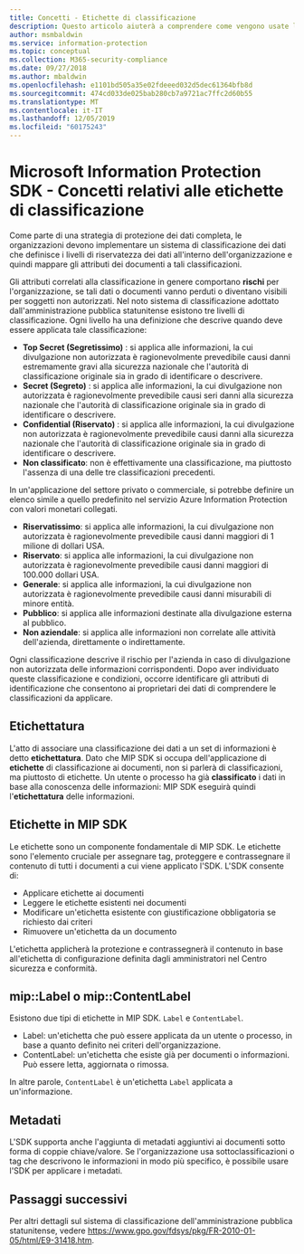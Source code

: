 ```yaml
---
title: Concetti - Etichette di classificazione
description: Questo articolo aiuterà a comprendere come vengono usate le etichette per la classificazione dei dati.
author: msmbaldwin
ms.service: information-protection
ms.topic: conceptual
ms.collection: M365-security-compliance
ms.date: 09/27/2018
ms.author: mbaldwin
ms.openlocfilehash: e1101bd505a35e02fdeeed032d5dec61364bfb8d
ms.sourcegitcommit: 474cd033de025bab280cb7a9721ac7ffc2d60b55
ms.translationtype: MT
ms.contentlocale: it-IT
ms.lasthandoff: 12/05/2019
ms.locfileid: "60175243"
---
```

# <a name="microsoft-information-protection-sdk---classification-label-concepts"></a>Microsoft Information Protection SDK - Concetti relativi alle etichette di classificazione

Come parte di una strategia di protezione dei dati completa, le organizzazioni devono implementare un sistema di classificazione dei dati che definisce i livelli di riservatezza dei dati all'interno dell'organizzazione e quindi mappare gli attributi dei documenti a tali classificazioni.

Gli attributi correlati alla classificazione in genere comportano **rischi** per l'organizzazione, se tali dati o documenti vanno perduti o diventano visibili per soggetti non autorizzati. Nel noto sistema di classificazione adottato dall'amministrazione pubblica statunitense esistono tre livelli di classificazione. Ogni livello ha una definizione che descrive quando deve essere applicata tale classificazione:

* **Top Secret (Segretissimo)** : si applica alle informazioni, la cui divulgazione non autorizzata è ragionevolmente prevedibile causi danni estremamente gravi alla sicurezza nazionale che l'autorità di classificazione originale sia in grado di identificare o descrivere.
* **Secret (Segreto)** : si applica alle informazioni, la cui divulgazione non autorizzata è ragionevolmente prevedibile causi seri danni alla sicurezza nazionale che l'autorità di classificazione originale sia in grado di identificare o descrivere.
* **Confidential (Riservato)** : si applica alle informazioni, la cui divulgazione non autorizzata è ragionevolmente prevedibile causi danni alla sicurezza nazionale che l'autorità di classificazione originale sia in grado di identificare o descrivere.
* **Non classificato**: non è effettivamente una classificazione, ma piuttosto l'assenza di una delle tre classificazioni precedenti.

In un'applicazione del settore privato o commerciale, si potrebbe definire un elenco simile a quello predefinito nel servizio Azure Information Protection con valori monetari collegati.

* **Riservatissimo**: si applica alle informazioni, la cui divulgazione non autorizzata è ragionevolmente prevedibile causi danni maggiori di 1 milione di dollari USA.
* **Riservato**: si applica alle informazioni, la cui divulgazione non autorizzata è ragionevolmente prevedibile causi danni maggiori di 100.000 dollari USA.
* **Generale**: si applica alle informazioni, la cui divulgazione non autorizzata è ragionevolmente prevedibile causi danni misurabili di minore entità.
* **Pubblico**: si applica alle informazioni destinate alla divulgazione esterna al pubblico. 
* **Non aziendale**: si applica alle informazioni non correlate alle attività dell'azienda, direttamente o indirettamente.

Ogni classificazione descrive il rischio per l'azienda in caso di divulgazione non autorizzata delle informazioni corrispondenti. Dopo aver individuato queste classificazione e condizioni, occorre identificare gli attributi di identificazione che consentono ai proprietari dei dati di comprendere le classificazioni da applicare.

## <a name="labeling"></a>Etichettatura

L'atto di associare una classificazione dei dati a un set di informazioni è detto **etichettatura**. Dato che MIP SDK si occupa dell'applicazione di **etichette** di classificazione ai documenti, non si parlerà di classificazioni, ma piuttosto di etichette. Un utente o processo ha già **classificato** i dati in base alla conoscenza delle informazioni: MIP SDK eseguirà quindi l'**etichettatura** delle informazioni.

## <a name="labels-in-the-mip-sdk"></a>Etichette in MIP SDK

Le etichette sono un componente fondamentale di MIP SDK. Le etichette sono l'elemento cruciale per assegnare tag, proteggere e contrassegnare il contenuto di tutti i documenti a cui viene applicato l'SDK. L'SDK consente di:

* Applicare etichette ai documenti
* Leggere le etichette esistenti nei documenti
* Modificare un'etichetta esistente con giustificazione obbligatoria se richiesto dai criteri
* Rimuovere un'etichetta da un documento

L'etichetta applicherà la protezione e contrassegnerà il contenuto in base all'etichetta di configurazione definita dagli amministratori nel Centro sicurezza e conformità. 

## <a name="miplabel-vs-mipcontentlabel"></a>mip::Label o mip::ContentLabel

Esistono due tipi di etichette in MIP SDK. `Label` e `ContentLabel`.

* Label: un'etichetta che può essere applicata da un utente o processo, in base a quanto definito nei criteri dell'organizzazione.
* ContentLabel: un'etichetta che esiste già per documenti o informazioni. Può essere letta, aggiornata o rimossa. 

In altre parole, `ContentLabel` è un'etichetta `Label` applicata a un'informazione.

## <a name="metadata"></a>Metadati

L'SDK supporta anche l'aggiunta di metadati aggiuntivi ai documenti sotto forma di coppie chiave/valore. Se l'organizzazione usa sottoclassificazioni o tag che descrivono le informazioni in modo più specifico, è possibile usare l'SDK per applicare i metadati.

## <a name="next-steps"></a>Passaggi successivi

Per altri dettagli sul sistema di classificazione dell'amministrazione pubblica statunitense, vedere https://www.gpo.gov/fdsys/pkg/FR-2010-01-05/html/E9-31418.htm.
